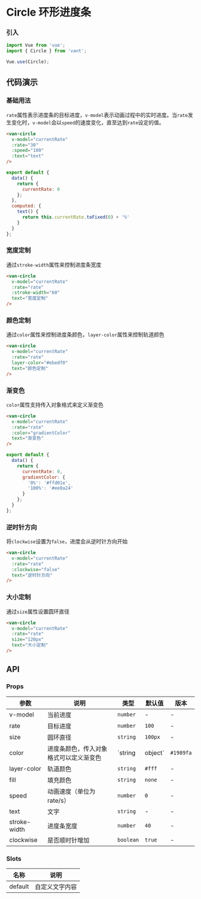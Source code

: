 # Circle 环形进度条

### 引入

``` javascript
import Vue from 'vue';
import { Circle } from 'vant';

Vue.use(Circle);
```

## 代码演示

### 基础用法

`rate`属性表示进度条的目标进度，`v-model`表示动画过程中的实时进度。当`rate`发生变化时，`v-model`会以`speed`的速度变化，直至达到`rate`设定的值。

```html
<van-circle
  v-model="currentRate"
  :rate="30"
  :speed="100"
  :text="text"
/>
```

``` javascript
export default {
  data() {
    return {
      currentRate: 0
    };
  },
  computed: {
    text() {
      return this.currentRate.toFixed(0) + '%'
    }
  }
};
```

### 宽度定制

通过`stroke-width`属性来控制进度条宽度

```html
<van-circle
  v-model="currentRate"
  :rate="rate"
  :stroke-width="60"
  text="宽度定制"
/>
```

### 颜色定制

通过`color`属性来控制进度条颜色，`layer-color`属性来控制轨道颜色

```html
<van-circle
  v-model="currentRate"
  :rate="rate"
  layer-color="#ebedf0"
  text="颜色定制"
/>
```

### 渐变色

`color`属性支持传入对象格式来定义渐变色

```html
<van-circle
  v-model="currentRate"
  :rate="rate"
  :color="gradientColor"
  text="渐变色"
/>
```

``` javascript
export default {
  data() {
    return {
      currentRate: 0,
      gradientColor: {
        '0%': '#ffd01e',
        '100%': '#ee0a24'
      }
    };
  }
};
```

### 逆时针方向

将`clockwise`设置为`false`，进度会从逆时针方向开始

```html
<van-circle
  v-model="currentRate"
  :rate="rate"
  :clockwise="false"
  text="逆时针方向"
/>
```

### 大小定制

通过`size`属性设置圆环直径

```html
<van-circle
  v-model="currentRate"
  :rate="rate"
  size="120px"
  text="大小定制"
/>
```

## API

### Props

| 参数 | 说明 | 类型 | 默认值 | 版本 |
|------|------|------|------|------|
| v-model | 当前进度 | `number` | - | - |
| rate | 目标进度 | `number` | `100` | - |
| size | 圆环直径 | `string` | `100px` | - |
| color | 进度条颜色，传入对象格式可以定义渐变色 | `string | object` | `#1989fa` | 2.1.4 |
| layer-color | 轨道颜色 | `string` | `#fff` | - |
| fill | 填充颜色 | `string` | `none` | - |
| speed | 动画速度（单位为 rate/s）| `number` | `0` | - |
| text | 文字 | `string` | - | - |
| stroke-width | 进度条宽度 | `number` | `40` | - |
| clockwise | 是否顺时针增加 | `boolean` | `true` | - |

### Slots

| 名称 | 说明 |
|------|------|
| default | 自定义文字内容 |
